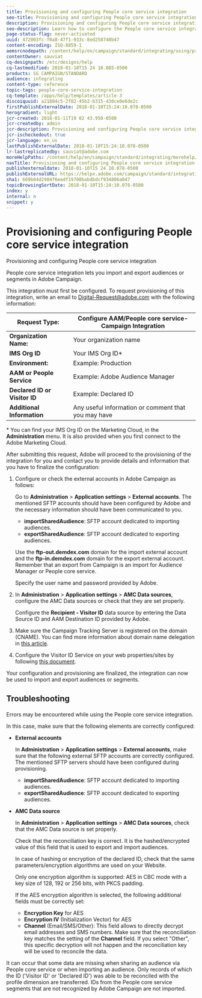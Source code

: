```yaml
---
title: Provisioning and configuring People core service integration
seo-title: Provisioning and configuring People core service integration
description: Provisioning and configuring People core service integration
seo-description: Learn how to configure the People core service integration to start sharing audiences or segments with the different Adobe Marketing Cloud solutions. 
page-status-flag: never-activated
uuid: 472003fc-f0a8-47f1-933c-8ed258748b47
content-encoding: ISO-8859-1
aemsrcnodepath: /content/help/en/campaign/standard/integrating/using/provisioning-and-configuring-people-core-service-integration
contentOwner: sauviat
cq-designpath: /etc/designs/help
cq-lastmodified: 2018-01-10T15 24 10.085-0500
products: SG_CAMPAIGN/STANDARD
audience: integrating
content-type: reference
topic-tags: people-core-service-integration
cq-template: /apps/help/templates/article-3
discoiquuid: a21884c5-2f02-45b2-b315-430ce0e6de2c
firstPublishExternalDate: 2018-01-10T15:24:10.078-0500
herogradient: light
jcr-created: 2018-01-11T19 02 43.950-0500
jcr-createdby: admin
jcr-description: Provisioning and configuring People core service integration
jcr-ischeckedout: true
jcr-language: en_us
lastPublishExternalDate: 2018-01-10T15:24:10.078-0500
lr-lastreplicatedby: sauviat@adobe.com
moreHelpPaths: /content/help/en/campaign/standard/integrating/morehelp/people-core-service-integration;/content/help/en/campaign/standard/integrating/morehelp/people-core-service-integration
navTitle: Provisioning and configuring People core service integration
publishexternaldate: 2018-01-10T15 24 10.078-0500
publishExternalURL: https://helpx.adobe.com/campaign/standard/integrating/using/provisioning-and-configuring-people-core-service-integration.html
sha1: 669b04d2904f6eedf19708babdbdcf934806a047
topicBrowsingSortDate: 2018-01-10T15:24:10.078-0500
index: y
internal: n
snippet: y
---
```


# Provisioning and configuring People core service integration

Provisioning and configuring People core service integration

People core service integration lets you import and export audiences or segments in Adobe Campaign.

This integration must first be configured. To request provisioning of this integration, write an email to [Digital-Request@adobe.com](mailto:Digital-Request@adobe.com) with the following information:

|  **Request Type:** | Configure AAM/People core service-Campaign Integration  |
|---|---|
|  **Organization Name:** | Your organization name  |
|  **IMS Org ID** | Your IMS Org ID&#42;  |
|  **Environment:** | Example: Production  |
|  **AAM or People Service** | Example: Adobe Audience Manager  |
|  **Declared ID or Visitor ID** | Example: Declared ID  |
|  **Additional Information** | Any useful information or comment that you may have  |

&#42; You can find your IMS Org ID on the Marketing Cloud, in the **Administration** menu. It is also provided when you first connect to the Adobe Marketing Cloud.

After submitting this request, Adobe will proceed to the provisioning of the integration for you and contact you to provide details and information that you have to finalize the configuration:

1. Configure or check the external accounts in Adobe Campaign as follows:

   Go to **Administration** > **Application settings** > **External accounts**. The mentioned SFTP accounts should have been configured by Adobe and the necessary information should have been communicated to you.

    * **importSharedAudience**: SFTP account dedicated to importing audiences.
    * **exportSharedAudience**: SFTP account dedicated to exporting audiences.

   Use the **ftp-out.demdex.com** domain for the import external account and the **ftp-in.demdex.com** domain for the export external account. Remember that an export from Campaign is an import for Audience Manager or People core service.

   Specify the user name and password provided by Adobe.

1. In **Administration** > **Application settings** > **AMC Data sources**, configure the AMC Data sources or check that they are set properly.

   Configure the **Recipient - Visitor ID** data source by entering the Data Source ID and AAM Destination ID provided by Adobe.

1. Make sure the Campaign Tracking Server is registered on the domain (CNAME). You can find more information about domain name delegation in [this article](https://docs.campaign.adobe.com/doc/AC6.1/en/Technotes/AdobeCampaign_Deliverability_Sub_Domain_Delegation.pdf).
1. Configure the Visitor ID Service on your web properties/sites by following [this document](https://marketing.adobe.com/resources/help/en_US/mcvid/mcvid-setup-aam-analytics.html).

Your configuration and provisioning are finalized, the integration can now be used to import and export audiences or segments.

## <p>Troubleshooting</p>

Errors may be encountered while using the People core service integration.

In this case, make sure that the following elements are correctly configured:

* **External accounts**

  In **Administration** > **Application settings** > **External accounts**, make sure that the following external SFTP accounts are correctly configured. The mentioned SFTP servers should have been configured during provisioning.

    * **importSharedAudience**: SFTP account dedicated to importing audiences.
    * **exportSharedAudience**: SFTP account dedicated to exporting audiences.

* **AMC Data source**

  In **Administration** > **Application settings** > **AMC Data sources**, check that the AMC Data source is set properly.

  Check that the reconciliation key is correct. It is the hashed/encrypted value of this field that is used to export and import audiences.

  In case of hashing or encryption of the declared ID, check that the same parameters/encryption algorithms are used on your Website.

  Only one encryption algorithm is supported: AES in CBC mode with a key size of 128, 192 or 256 bits, with PKCS padding.

  If the AES encryption algorithm is selected, the following additional fields must be correctly set:

    * **Encryption Key** for AES
    * **Encryption IV** (Initialization Vector) for AES
    * **Channel** (Email/SMS/Other): This field allows to directly decrypt email addresses and SMS numbers. Make sure that the reconciliation key matches the setting of the **Channel** field. If you select "Other", this specific decryption will not happen and the reconciliation key will be used to reconcile the data.

It can occur that some data are missing when sharing an audience via People core service or when importing an audience. Only records of which the ID ('Visitor ID' or 'Declared ID') was able to be reconciled with the profile dimension are transferred. IDs from the People core service segments that are not recognized by Adobe Campaign are not imported.
